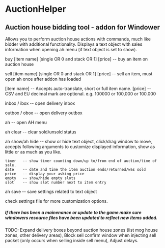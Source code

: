AuctionHelper
=============
Auction house bidding tool - addon for Windower
-----------------------------------------------
Allows you to perform auction house actions with commands, much like bidder with additional functionality.
Displays a text object with sales information when opening ah menu (if text object is set to show).

buy [item name] [single OR 0 and stack OR 1] [price] -- buy an item on auction house

sell [item name] [single OR 0 and stack OR 1] [price] -- sell an item, must open ah once after addon has loaded

[item name] -- Accepts auto-translate, short or full item name. 
[price] -- CSV and EU decimal mark are optional. e.g. 100000 or 100,000 or 100.000

inbox / ibox	-- open delivery inbox

outbox / obox	-- open delivery outbox

ah		-- open AH menu

ah clear 	-- clear sold/unsold status

ah show/ah hide -- show or hide text object, click/drag window to move, accepts following arguments to customize displayed information, show as little or as much as you like.

	timer	-- show timer counting down/up to/from end of auction/time of sale.
	date	-- date and time the item auction ends/returned/was sold
	price	-- display your asking price
	empty	-- show/hide empty slots
	slot	-- show slot number next to item entry

ah save -- save settings related to text object


check settings file for more customization options.

##### If there has been a mainenance or update to the game make sure windowers resource files have been updated to reflect new items added.

TODO:	Expand delivery boxes beyond auction house zones (list mog house zones, other delivery areas),
	Block sell confirm window when injecting sell packet (only occurs when selling inside sell menu),
	Adjust delays.
